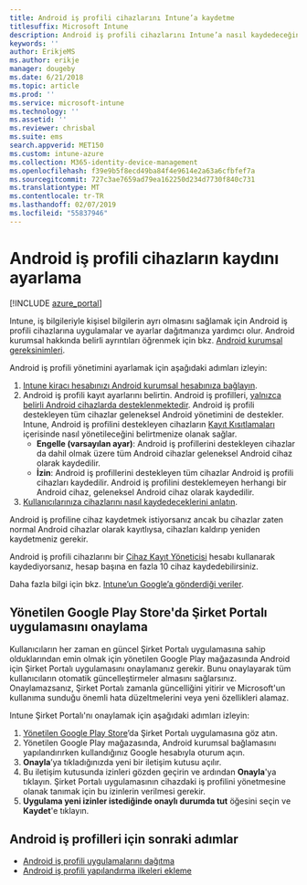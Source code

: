 ```yaml
---
title: Android iş profili cihazlarını Intune’a kaydetme
titlesuffix: Microsoft Intune
description: Android iş profili cihazlarını Intune’a nasıl kaydedeceğinizi öğrenin.
keywords: ''
author: ErikjeMS
ms.author: erikje
manager: dougeby
ms.date: 6/21/2018
ms.topic: article
ms.prod: ''
ms.service: microsoft-intune
ms.technology: ''
ms.assetid: ''
ms.reviewer: chrisbal
ms.suite: ems
search.appverid: MET150
ms.custom: intune-azure
ms.collection: M365-identity-device-management
ms.openlocfilehash: f39e9b5f8ecd49ba84f4e9614e2a63a6cfbfef7a
ms.sourcegitcommit: 727c3ae7659ad79ea162250d234d7730f840c731
ms.translationtype: MT
ms.contentlocale: tr-TR
ms.lasthandoff: 02/07/2019
ms.locfileid: "55837946"
---
```

# <a name="set-up-enrollment-of-android-work-profile-devices"></a>Android iş profili cihazların kaydını ayarlama

[!INCLUDE [azure_portal](./includes/azure_portal.md)]

Intune, iş bilgileriyle kişisel bilgilerin ayrı olmasını sağlamak için Android iş profili cihazlarına uygulamalar ve ayarlar dağıtmanıza yardımcı olur. Android kurumsal hakkında belirli ayrıntıları öğrenmek için bkz. [Android kurumsal gereksinimleri](https://support.google.com/work/android/answer/6174145?hl=en&ref_topic=6151012).

Android iş profili yönetimini ayarlamak için aşağıdaki adımları izleyin:

1. [Intune kiracı hesabınızı Android kurumsal hesabınıza bağlayın](connect-intune-android-enterprise.md).
2. Android iş profili kayıt ayarlarını belirtin. Android iş profilleri, [yalnızca belirli Android cihazlarda desteklenmektedir](https://support.google.com/work/android/answer/6174145?hl=en&ref_topic=6151012%20style=%22target=new_window%22). Android iş profili destekleyen tüm cihazlar geleneksel Android yönetimini de destekler. Intune, Android iş profilini destekleyen cihazların [Kayıt Kısıtlamaları](enrollment-restrictions-set.md) içerisinde nasıl yönetileceğini belirtmenize olanak sağlar.
    - **Engelle (varsayılan ayar)**:  Android iş profillerini destekleyen cihazlar da dahil olmak üzere tüm Android cihazlar geleneksel Android cihaz olarak kaydedilir.
    - **İzin**: Android iş profillerini destekleyen tüm cihazlar Android iş profili cihazları kaydedilir. Android iş profilini desteklemeyen herhangi bir Android cihaz, geleneksel Android cihaz olarak kaydedilir.
3. [Kullanıcılarınıza cihazlarını nasıl kaydedeceklerini anlatın](/intune-user-help/enroll-your-device-in-intune-android).


Android iş profiline cihaz kaydetmek istiyorsanız ancak bu cihazlar zaten normal Android cihazlar olarak kayıtlıysa, cihazları kaldırıp yeniden kaydetmeniz gerekir.

Android iş profili cihazlarını bir [Cihaz Kayıt Yöneticisi](device-enrollment-manager-enroll.md) hesabı kullanarak kaydediyorsanız, hesap başına en fazla 10 cihaz kaydedebilirsiniz.

Daha fazla bilgi için bkz. [Intune’un Google’a gönderdiği veriler](data-intune-sends-to-google.md).

## <a name="approve-the-company-portal-app-in-the-managed-google-play-store"></a>Yönetilen Google Play Store'da Şirket Portalı uygulamasını onaylama

Kullanıcıların her zaman en güncel Şirket Portalı uygulamasına sahip olduklarından emin olmak için yönetilen Google Play mağazasında Android için Şirket Portalı uygulamasını onaylamanız gerekir. Bunu onaylayarak tüm kullanıcıların otomatik güncelleştirmeler almasını sağlarsınız. Onaylamazsanız, Şirket Portalı zamanla güncelliğini yitirir ve Microsoft'un kullanıma sunduğu önemli hata düzeltmelerini veya yeni özellikleri alamaz.

Intune Şirket Portalı'nı onaylamak için aşağıdaki adımları izleyin:

1.  [Yönetilen Google Play Store](https://play.google.com/work/apps/details?id=com.microsoft.windowsintune.companyportal)’da Şirket Portalı uygulamasına göz atın.
2.  Yönetilen Google Play mağazasında, Android kurumsal bağlamasını yapılandırırken kullandığınız Google hesabıyla oturum açın.
3.  **Onayla**’ya tıkladığınızda yeni bir iletişim kutusu açılır.
4.  Bu iletişim kutusunda izinleri gözden geçirin ve ardından **Onayla**'ya tıklayın. Şirket Portalı uygulamasının cihazdaki iş profilini yönetmesine olanak tanımak için bu izinlerin verilmesi gerekir.
5.  **Uygulama yeni izinler istediğinde onaylı durumda tut** öğesini seçin ve **Kaydet**'e tıklayın.

## <a name="next-steps-for-android-work-profiles"></a>Android iş profilleri için sonraki adımlar
- [Android iş profili uygulamalarını dağıtma](apps-add-android-for-work.md)
- [Android iş profili yapılandırma ilkeleri ekleme](device-profiles.md)
